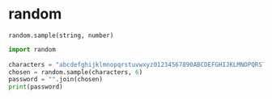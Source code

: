# random

`random.sample(string, number)`

```python
import random
 
characters = "abcdefghijklmnopqrstuvwxyz01234567890ABCDEFGHIJKLMNOPQRSTUVWXYZ!@#$%^&*()?"
chosen = random.sample(characters, 6)
password = "".join(chosen)
print(password)
```